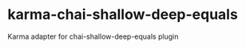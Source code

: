 karma-chai-shallow-deep-equals
==============================

Karma adapter for chai-shallow-deep-equals plugin
